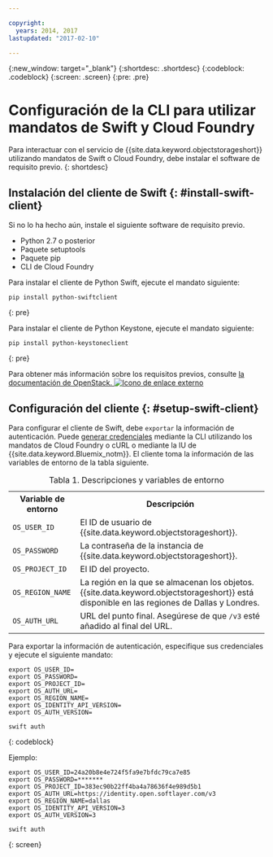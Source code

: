 ```yaml
---

copyright:
  years: 2014, 2017
lastupdated: "2017-02-10"

---
```


{:new_window: target="_blank"}
{:shortdesc: .shortdesc}
{:codeblock: .codeblock}
{:screen: .screen}
{:pre: .pre}

# Configuración de la CLI para utilizar mandatos de Swift y Cloud Foundry

Para interactuar con el servicio de {{site.data.keyword.objectstorageshort}} utilizando mandatos de Swift o Cloud Foundry, debe instalar el software de requisito previo.
{: shortdesc}


## Instalación del cliente de Swift {: #install-swift-client}

Si no lo ha hecho aún, instale el siguiente software de requisito previo.
* Python 2.7 o posterior
* Paquete setuptools
* Paquete pip
* CLI de Cloud Foundry


Para instalar el cliente de Python Swift, ejecute el mandato siguiente:
```
pip install python-swiftclient
```
{: pre}

Para instalar el cliente de Python Keystone, ejecute el mandato siguiente:
```
pip install python-keystoneclient
```
{: pre}

Para obtener más información sobre los requisitos previos, consulte <a href="http://docs.openstack.org/user-guide/common/cli_install_openstack_command_line_clients.html#install-the-prerequisite-software" target="_blank">la documentación de OpenStack. <img src="../../icons/launch-glyph.svg" alt="Icono de enlace externo"></a>



## Configuración del cliente {: #setup-swift-client}

Para configurar el cliente de Swift, debe `exportar` la información de autenticación. Puede [generar credenciales](/docs/services/ObjectStorage/os_credentials.html) mediante la CLI utilizando los mandatos de Cloud Foundry o cURL o mediante la IU de {{site.data.keyword.Bluemix_notm}}. El cliente toma la información de las variables de entorno de la tabla siguiente.

<table>
<caption> Tabla 1. Descripciones y variables de entorno </caption>
  <tr>
    <th> Variable de entorno </th>
    <th> Descripción </th>
  </tr>
  <tr>
    <td> <code>OS_USER_ID</code> </td>
    <td> El ID de usuario de {{site.data.keyword.objectstorageshort}}. </td>
  </tr>
  <tr>
    <td> <code>OS_PASSWORD</code> </td>
    <td> La contraseña de la instancia de {{site.data.keyword.objectstorageshort}}. </td>
  </tr>
  <tr>
    <td> <code>OS_PROJECT_ID</code> </td>
    <td> El ID del proyecto. </td>
  </tr>
  <tr>
    <td> <code>OS_REGION_NAME</code> </td>
    <td> La región en la que se almacenan los objetos. {{site.data.keyword.objectstorageshort}} está disponible en las regiones de Dallas y Londres. </td>
  </tr>
  <tr>
    <td> <code>OS_AUTH_URL</code> </td>
    <td> URL del punto final. Asegúrese de que <code>/v3</code> esté añadido al final del URL. </td>
  </tr>
</table>



Para exportar la información de autenticación, especifique sus credenciales y ejecute el siguiente mandato:
```
export OS_USER_ID=
export OS_PASSWORD=
export OS_PROJECT_ID=
export OS_AUTH_URL=
export OS_REGION_NAME=
export OS_IDENTITY_API_VERSION=
export OS_AUTH_VERSION=

swift auth
```
{: codeblock}


Ejemplo:
```
export OS_USER_ID=24a20b8e4e724f5fa9e7bfdc79ca7e85
export OS_PASSWORD=*******
export OS_PROJECT_ID=383ec90b22ff4ba4a78636f4e989d5b1
export OS_AUTH_URL=https://identity.open.softlayer.com/v3
export OS_REGION_NAME=dallas
export OS_IDENTITY_API_VERSION=3
export OS_AUTH_VERSION=3

swift auth
```
{: screen}
